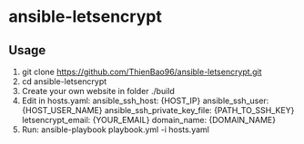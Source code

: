 # ansible-letsencrypt
## Usage
1. git clone https://github.com/ThienBao96/ansible-letsencrypt.git
2. cd ansible-letsencrypt
3. Create your own website in folder ./build
4. Edit in hosts.yaml: 
  ansible_ssh_host: {HOST_IP}
  ansible_ssh_user: {HOST_USER_NAME}
  ansible_ssh_private_key_file: {PATH_TO_SSH_KEY}
  letsencrypt_email: {YOUR_EMAIL}
  domain_name: {DOMAIN_NAME}
 5. Run: ansible-playbook playbook.yml -i hosts.yaml
